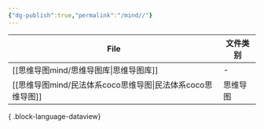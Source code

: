 ```yaml
---
{"dg-publish":true,"permalink":"/mind//"}
---
```



| File                                       | 文件类别 |
| ------------------------------------------ | ---- |
| [[思维导图mind/思维导图库\|思维导图库]]               | \-   |
| [[思维导图mind/民法体系coco思维导图\|民法体系coco思维导图]] | 思维导图 |

{ .block-language-dataview}
